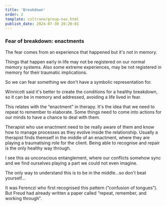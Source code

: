 ```yaml
---
title: 'Breakdown'
order: 2
template: coltrane/group-nav.html
publish_date: 2024-07-30 20:20:01
---
```


### Fear of breakdown: enactments

The fear comes from an experience that happened but it's not in memory.

Things that happen early in life may not be registered on our normal memory systems. Also some extreme experiences, may be not registered in memory for their traumatic implications.

So we can fear something we don't have a symbolic representation for.

Winnicott said it's better to create the conditions for a healthy breakdown, so it can be in memory and addressed, avoiding a life lived in fear.

This relates with the “enactment” in therapy. It's the idea that we need to repeat to remember to elaborate. Some things need to come into actions for our minds to have a chance to deal with them.

Therapist who use enactment need to be really aware of them and know how to manage processes as they evolve inside the relationship. Usually a therapist finds themself in the middle of an enactment, where they are playing a traumatising role for the client. Being able to recognise and repair is the only healthy way through.

I see this as unconscious entanglement, where our conflicts somehow sync and we find ourselves playing a part we could not even imagine.

The only way to understand this is to be in the middle…so don't beat yourself…

It was Ferenczi who first recognised this pattern (”confusion of tongues”). But Freud had already written a paper called “repeat, remember, and working through”.